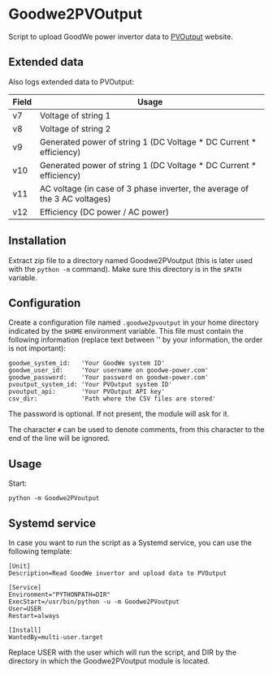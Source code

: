 # Goodwe2PVOutput
Script to upload GoodWe power invertor data to [PVOutput](PVOutput.org) website.

## Extended data

Also logs extended data to PVOutput:

| Field | Usage
| ----- | -----
| v7    | Voltage of string 1
| v8    | Voltage of string 2
| v9    | Generated power of string 1 (DC Voltage * DC Current * efficiency)
| v10   | Generated power of string 1 (DC Voltage * DC Current * efficiency)
| v11   | AC voltage (in case of 3 phase inverter, the average of the 3 AC voltages)
| v12   | Efficiency (DC power / AC power)

## Installation

Extract zip file to a directory named Goodwe2PVoutput (this is later used with the `python -m` command). Make sure this directory is in the `$PATH` variable.

## Configuration

Create a configuration file named `.goodwe2pvoutput` in your home directory indicated by the `$HOME` environment variable. This file must contain the following information (replace text between '' by your information, the order is not important):

```
goodwe_system_id:   'Your GoodWe system ID'
goodwe_user_id:     'Your username on goodwe-power.com'
goodwe_password:    'Your password on goodwe-power.com'
pvoutput_system_id: 'Your PVOutput system ID'
pvoutput_api:       'Your PVOutput API key'
csv_dir:            'Path where the CSV files are stored'
```
The password is optional. If not present, the module will ask for it.

The character `#` can be used to denote comments, from this character to the end of the line will be ignored.

## Usage

Start:
```
python -m Goodwe2PVoutput
```

## Systemd service
In case you want to run the script as a Systemd service, you can use the following template:

```
[Unit]
Description=Read GoodWe invertor and upload data to PVOutput

[Service]
Environment="PYTHONPATH=DIR"
ExecStart=/usr/bin/python -u -m Goodwe2PVoutput
User=USER
Restart=always

[Install]
WantedBy=multi-user.target
```

Replace USER with the user which will run the script, and DIR by the directory in which the Goodwe2PVoutput module is located.
